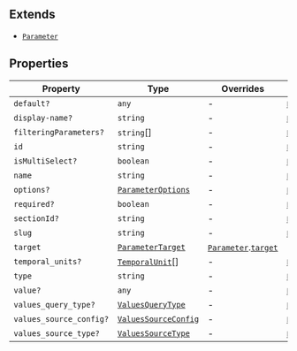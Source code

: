 ## Extends

- [`Parameter`](Parameter.md)

## Properties

| Property                                                  | Type                                          | Overrides                                                   | Inherited from                                                                          |
| --------------------------------------------------------- | --------------------------------------------- | ----------------------------------------------------------- | --------------------------------------------------------------------------------------- |
| <a id="default"></a> `default?`                           | `any`                                         | -                                                           | [`Parameter`](Parameter.md).[`default`](Parameter.md#default)                           |
| <a id="display-name"></a> `display-name?`                 | `string`                                      | -                                                           | [`Parameter`](Parameter.md).[`display-name`](Parameter.md#display-name)                 |
| <a id="filteringparameters"></a> `filteringParameters?`   | `string`[]                                    | -                                                           | [`Parameter`](Parameter.md).[`filteringParameters`](Parameter.md#filteringparameters)   |
| <a id="id"></a> `id`                                      | `string`                                      | -                                                           | [`Parameter`](Parameter.md).[`id`](Parameter.md#id)                                     |
| <a id="ismultiselect"></a> `isMultiSelect?`               | `boolean`                                     | -                                                           | [`Parameter`](Parameter.md).[`isMultiSelect`](Parameter.md#ismultiselect)               |
| <a id="name"></a> `name`                                  | `string`                                      | -                                                           | [`Parameter`](Parameter.md).[`name`](Parameter.md#name)                                 |
| <a id="options"></a> `options?`                           | [`ParameterOptions`](ParameterOptions.md)     | -                                                           | [`Parameter`](Parameter.md).[`options`](Parameter.md#options)                           |
| <a id="required"></a> `required?`                         | `boolean`                                     | -                                                           | [`Parameter`](Parameter.md).[`required`](Parameter.md#required)                         |
| <a id="sectionid"></a> `sectionId?`                       | `string`                                      | -                                                           | [`Parameter`](Parameter.md).[`sectionId`](Parameter.md#sectionid)                       |
| <a id="slug"></a> `slug`                                  | `string`                                      | -                                                           | [`Parameter`](Parameter.md).[`slug`](Parameter.md#slug)                                 |
| <a id="target"></a> `target`                              | [`ParameterTarget`](ParameterTarget.md)       | [`Parameter`](Parameter.md).[`target`](Parameter.md#target) | -                                                                                       |
| <a id="temporal_units"></a> `temporal_units?`             | [`TemporalUnit`](TemporalUnit.md)[]           | -                                                           | [`Parameter`](Parameter.md).[`temporal_units`](Parameter.md#temporal_units)             |
| <a id="type"></a> `type`                                  | `string`                                      | -                                                           | [`Parameter`](Parameter.md).[`type`](Parameter.md#type)                                 |
| <a id="value"></a> `value?`                               | `any`                                         | -                                                           | [`Parameter`](Parameter.md).[`value`](Parameter.md#value)                               |
| <a id="values_query_type"></a> `values_query_type?`       | [`ValuesQueryType`](ValuesQueryType.md)       | -                                                           | [`Parameter`](Parameter.md).[`values_query_type`](Parameter.md#values_query_type)       |
| <a id="values_source_config"></a> `values_source_config?` | [`ValuesSourceConfig`](ValuesSourceConfig.md) | -                                                           | [`Parameter`](Parameter.md).[`values_source_config`](Parameter.md#values_source_config) |
| <a id="values_source_type"></a> `values_source_type?`     | [`ValuesSourceType`](ValuesSourceType.md)     | -                                                           | [`Parameter`](Parameter.md).[`values_source_type`](Parameter.md#values_source_type)     |
